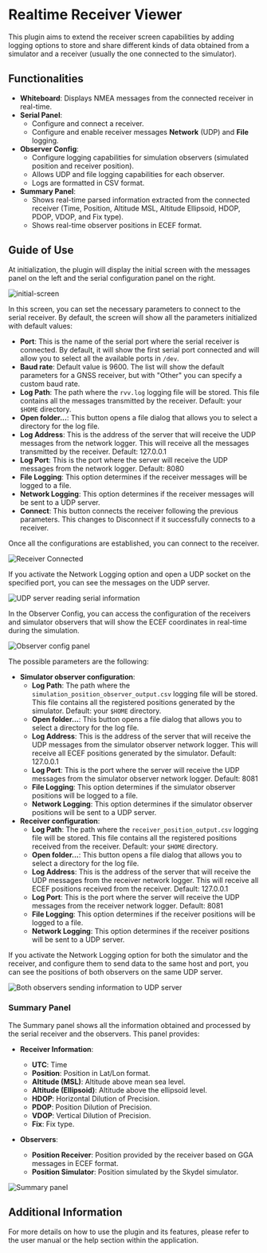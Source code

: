 # Realtime Receiver Viewer

This plugin aims to extend the receiver screen capabilities by adding logging options to store and share different kinds of data obtained from a simulator and a receiver (usually the one connected to the simulator).

## Functionalities

- **Whiteboard**: Displays NMEA messages from the connected receiver in real-time.
- **Serial Panel**:
    - Configure and connect a receiver.
    - Configure and enable receiver messages **Network** (UDP) and **File** logging.
- **Observer Config**:
    - Configure logging capabilities for simulation observers (simulated position and receiver position).
    - Allows UDP and file logging capabilities for each observer.
    - Logs are formatted in CSV format.
- **Summary Panel**:
    - Shows real-time parsed information extracted from the connected receiver (Time, Position, Altitude MSL, Altitude Ellipsoid, HDOP, PDOP, VDOP, and Fix type).
    - Shows real-time observer positions in ECEF format.

## Guide of Use

At initialization, the plugin will display the initial screen with the messages panel on the left and the serial configuration panel on the right.

![initial-screen](images/initial-screen.png)

In this screen, you can set the necessary parameters to connect to the serial receiver. By default, the screen will show all the parameters initialized with default values:

- **Port**: This is the name of the serial port where the serial receiver is connected. By default, it will show the first serial port connected and will allow you to select all the available ports in `/dev`.
- **Baud rate**: Default value is 9600. The list will show the default parameters for a GNSS receiver, but with "Other" you can specify a custom baud rate.
- **Log Path**: The path where the `rvv.log` logging file will be stored. This file contains all the messages transmitted by the receiver. Default: your `$HOME` directory.
- **Open folder...**: This button opens a file dialog that allows you to select a directory for the log file.
- **Log Address**: This is the address of the server that will receive the UDP messages from the network logger. This will receive all the messages transmitted by the receiver. Default: 127.0.0.1
- **Log Port**: This is the port where the server will receive the UDP messages from the network logger. Default: 8080
- **File Logging**: This option determines if the receiver messages will be logged to a file.
- **Network Logging**: This option determines if the receiver messages will be sent to a UDP server.
- **Connect**: This button connects the receiver following the previous parameters. This changes to Disconnect if it successfully connects to a receiver.

Once all the configurations are established, you can connect to the receiver.

![Receiver Connected](images/connected-receiver.png)

If you activate the Network Logging option and open a UDP socket on the specified port, you can see the messages on the UDP server.

![UDP server reading serial information](images/serialUDP.png)

In the Observer Config, you can access the configuration of the receivers and simulator observers that will show the ECEF coordinates in real-time during the simulation.

![Observer config panel](images/observerPanel.png)

The possible parameters are the following:
- **Simulator observer configuration**:
    - **Log Path**: The path where the `simulation_position_observer_output.csv` logging file will be stored. This file contains all the registered positions generated by the simulator. Default: your `$HOME` directory.
    - **Open folder...**: This button opens a file dialog that allows you to select a directory for the log file.
    - **Log Address**: This is the address of the server that will receive the UDP messages from the simulator observer network logger. This will receive all ECEF positions generated by the simulator. Default: 127.0.0.1
    - **Log Port**: This is the port where the server will receive the UDP messages from the simulator observer network logger. Default: 8081
    - **File Logging**: This option determines if the simulator observer positions will be logged to a file.
    - **Network Logging**: This option determines if the simulator observer positions will be sent to a UDP server.
- **Receiver configuration**:
    - **Log Path**: The path where the `receiver_position_output.csv` logging file will be stored. This file contains all the registered positions received from the receiver. Default: your `$HOME` directory.
    - **Open folder...**: This button opens a file dialog that allows you to select a directory for the log file.
    - **Log Address**: This is the address of the server that will receive the UDP messages from the receiver network logger. This will receive all ECEF positions received from the receiver. Default: 127.0.0.1
    - **Log Port**: This is the port where the server will receive the UDP messages from the receiver network logger. Default: 8081
    - **File Logging**: This option determines if the receiver positions will be logged to a file.
    - **Network Logging**: This option determines if the receiver positions will be sent to a UDP server.

If you activate the Network Logging option for both the simulator and the receiver, and configure them to send data to the same host and port, you can see the positions of both observers on the same UDP server.

![Both observers sending information to UDP server](images/observersUDP.png)

### Summary Panel

The Summary panel shows all the information obtained and processed by the serial receiver and the observers. This panel provides:

- **Receiver Information**:
    - **UTC**: Time
    - **Position**: Position in Lat/Lon format.
    - **Altitude (MSL)**: Altitude above mean sea level.
    - **Altitude (Ellipsoid)**: Altitude above the ellipsoid level.
    - **HDOP**: Horizontal Dilution of Precision.
    - **PDOP**: Position Dilution of Precision.
    - **VDOP**: Vertical Dilution of Precision.
    - **Fix**: Fix type.

- **Observers**:
    - **Position Receiver**: Position provided by the receiver based on GGA messages in ECEF format.
    - **Position Simulator**: Position simulated by the Skydel simulator.

![Summary panel](images/summary.png)

## Additional Information

For more details on how to use the plugin and its features, please refer to the user manual or the help section within the application.